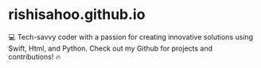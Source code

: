 # rishisahoo.github.io

💻 Tech-savvy coder with a passion for creating innovative solutions using Swift, Html, and Python. 
Check out my Github for projects and contributions! 🔥
